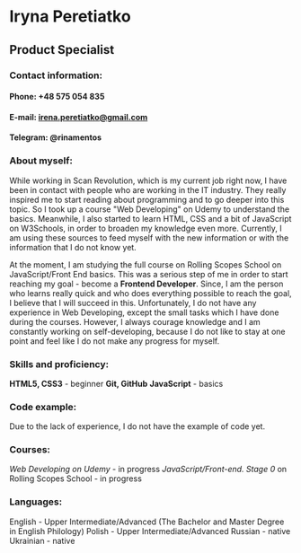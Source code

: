 # Iryna Peretiatko

## Product Specialist

### Contact information:

#### Phone: +48 575 054 835
#### E-mail: irena.peretiatko@gmail.com
#### Telegram: @rinamentos



### About myself:
While working in Scan Revolution, which is my current job right now, I have been in contact with people who are working in the IT industry.
They really inspired me to start reading about programming and to go deeper into this topic. So I took up a course "Web Developing" on Udemy to understand the basics. 
Meanwhile, I also started to learn HTML, CSS and a bit of JavaScript on W3Schools, in order to broaden my knowledge even more. 
Currently, I am using these sources to feed myself with the new information or with the information that I do not know yet. 


At the moment, I am studying the full course on Rolling Scopes School on JavaScript/Front End basics. 
This was a serious step of me in order to start reaching my goal - become a **Frontend Developer**. 
Since, I am the person who learns really quick and who does everything possible to reach the goal, I believe that I will succeed in this.
Unfortunately, I do not have any experience in Web Developing, except the small tasks which I have done during the courses. 
However, I always courage knowledge and I am constantly working on self-developing, because I do not like to stay at one point and feel like I do not make any progress for 
myself.


### Skills and proficiency:
**HTML5, CSS3** - beginner
**Git, GitHub**
**JavaScript** - basics

### Code example:
Due to the lack of experience, I do not have the example of code yet.


### Courses:
*Web Developing on Udemy* - in progress
*JavaScript/Front-end. Stage 0* on Rolling Scopes School - in progress

### Languages:
English - Upper Intermediate/Advanced (The Bachelor and Master Degree in English Philology)
Polish - Upper Intermediate/Advanced
Russian - native
Ukrainian - native
